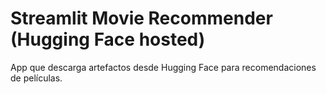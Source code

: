 # Streamlit Movie Recommender (Hugging Face hosted)

App que descarga artefactos desde Hugging Face para recomendaciones de películas.